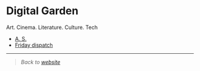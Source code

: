 # Digital Garden

Art. Cinema. Literature. Culture. Tech

- [A. S.](as)
- [Friday dispatch](fd)

---

> *Back to [website](https://raghug.com/)*